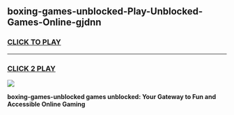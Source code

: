 
## boxing-games-unblocked-Play-Unblocked-Games-Online-gjdnn
<h3>
<a href="https://premium76.site?title=boxing-games-unblocked&ref=25A">CLICK TO PLAY</a></h3>
<hr>

<h3>
<a href="https://premium76.site?title=boxing-games-unblocked&ref=25A">CLICK 2 PLAY</a>
  
</h3>

<a href="https://premium76.site?title=boxing-games-unblocked&ref=25A"><img src="https://clearcache.store/games.png"></a>


**boxing-games-unblocked games unblocked: Your Gateway to Fun and Accessible Online Gaming**
